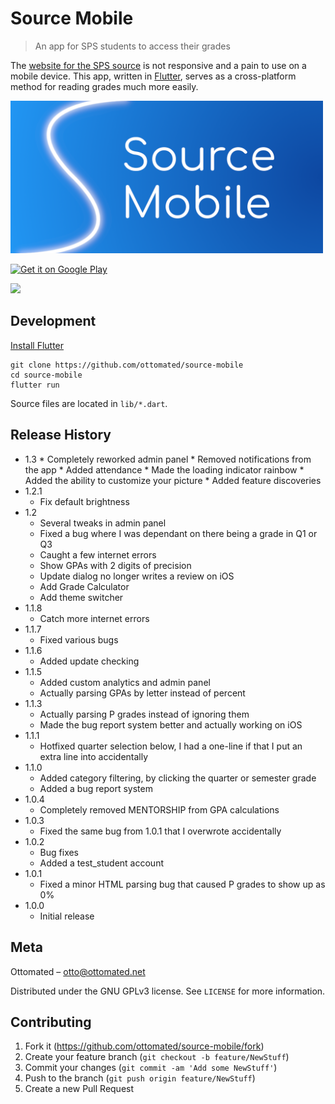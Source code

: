 # Source Mobile
> An app for SPS students to access their grades

The [website for the SPS source](https://ps.seattleschools.org) is not responsive and a pain to use on a mobile device. This app, written in [Flutter](https://flutter.io), serves as a cross-platform method for reading grades much more easily.

<a href="https://ottomated.net"><img src="img/header.png" width="500"/></a>

<a href="https://play.google.com/store/apps/details?id=net.ottomated.sourcemobile"><img src="https://play.google.com/intl/en_us/badges/images/generic/en_badge_web_generic.png" alt="Get it on Google Play" width="150"/></a>

<a href="https://itunes.apple.com/us/app/source-mobile/id1441562686?mt=8"><img src="https://linkmaker.itunes.apple.com/en-us/badge-lrg.svg?releaseDate=2018-11-11&kind=iossoftware&bubble=ios_apps" width="150"/></a>

## Development

[Install Flutter](https://flutter.io/docs/get-started/install)

```
git clone https://github.com/ottomated/source-mobile
cd source-mobile
flutter run
```

Source files are located in `lib/*.dart`.

## Release History

* 1.3
		* Completely reworked admin panel
		* Removed notifications from the app
		* Added attendance
		* Made the loading indicator rainbow
		* Added the ability to customize your picture
		* Added feature discoveries
* 1.2.1
    * Fix default brightness
* 1.2
    * Several tweaks in admin panel
    * Fixed a bug where I was dependant on there being a grade in Q1 or Q3
    * Caught a few internet errors
    * Show GPAs with 2 digits of precision
    * Update dialog no longer writes a review on iOS
    * Add Grade Calculator
    * Add theme switcher
* 1.1.8
    * Catch more internet errors
* 1.1.7
    * Fixed various bugs
* 1.1.6
    * Added update checking
* 1.1.5
    * Added custom analytics and admin panel
    * Actually parsing GPAs by letter instead of percent
* 1.1.3
    * Actually parsing P grades instead of ignoring them
    * Made the bug report system better and actually working on iOS
* 1.1.1
    * Hotfixed quarter selection below, I had a one-line if that I put an extra line into accidentally
* 1.1.0
    * Added category filtering, by clicking the quarter or semester grade
    * Added a bug report system
* 1.0.4
    * Completely removed MENTORSHIP from GPA calculations
* 1.0.3
    * Fixed the same bug from 1.0.1 that I overwrote accidentally
* 1.0.2
    * Bug fixes
    * Added a test_student account
* 1.0.1
    * Fixed a minor HTML parsing bug that caused P grades to show up as 0%
* 1.0.0
    * Initial release

## Meta

Ottomated – otto@ottomated.net

Distributed under the GNU GPLv3 license. See ``LICENSE`` for more information.

## Contributing

1. Fork it (<https://github.com/ottomated/source-mobile/fork>)
2. Create your feature branch (`git checkout -b feature/NewStuff`)
3. Commit your changes (`git commit -am 'Add some NewStuff'`)
4. Push to the branch (`git push origin feature/NewStuff`)
5. Create a new Pull Request